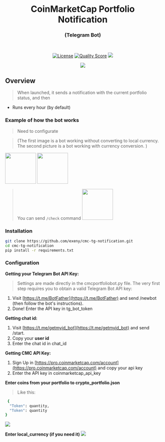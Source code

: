 <h1 align="center"> CoinMarketCap Portfolio Notification </h1>
<h3 align="center"> (Telegram Bot) </h3>
</br>
<p align="center">
<a href="#"><img src="https://img.shields.io/github/license/exeny/cmc-tg-notification.svg?style=flat-square" alt="License"></a>
<a href="https://scrutinizer-ci.com/g/exeny/cmc-tg-notification"><img src="https://img.shields.io/scrutinizer/g/exeny/cmc-tg-notification" alt="Quality Score"></a>
<a href="https://codeclimate.com/github/exeny/cmc-tg-notification/maintainability"><img src="https://api.codeclimate.com/v1/badges/8cf0f553f611dd558ebe/maintainability"/></a></p>
<p align="center"><a href="t.me/e_xeny"><img src="https://img.shields.io/badge/DEVELOPED%20BY%20Exeny-000000?style=for-the-badge"></a></p>

## Overview

> When launched, it sends a notification with the current portfolio status, and then

- Runs every hour (by default)

### Example of how the bot works

> Need to configurate

> (The first image is a bot working without converting to local currency.
> The second picture is a bot working with currency conversion. )

<p>
<img style="width:100;" src="https://i.imgur.com/Pj2z06o.png"/>
<img style="width:100;" src="https://i.imgur.com/cVizPy6.png"/>
</p>

> You can send `/check` command
> <img style="width:100;" src="https://i.imgur.com/zDLXaef.png"/>

### Installation

```sh
git clone https://github.com/exeny/cmc-tg-notification.git
cd cmc-tg-notification
pip install -r requirements.txt
```

### Configuration

**Getting your Telegram Bot API Key:**

> Settings are made directly in the cmcportfoliobot.py file.
> The very first step requires you to obtain a valid Telegram Bot API key:

1. Visit [https://t.me/BotFather](https://t.me/BotFather) and send /newbot (then follow the bot's instructions).
2. Done! Enter the API key in tg_bot_token

**Getting chat id:**

1. Visit [https://t.me/getmyid_bot](https://t.me/getmyid_bot) and send /start.
2. Copy your **user id**
3. Enter the chat id in chat_id

**Getting CMC API Key:**

1. Sign Up in [https://pro.coinmarketcap.com/account](https://pro.coinmarketcap.com/account) and copy your api key
2. Enter the API key in coinmarketcap_api_key

**Enter coins from your portfolio to crypto_portfolio.json**

> Like this:

```sh
 {
  "Token": quantity,
  "Token": quantity
}
```

<img src="https://i.imgur.com/jrZa9iJ.png">

**Enter local_currency (if you need it)**
<img src="https://i.imgur.com/nBFTGYP.png">

